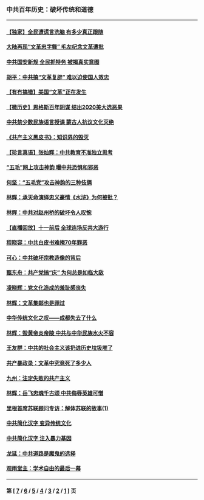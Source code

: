 ### 中共百年历史：破坏传统和道德
---
#### [【独家】全民遭谎言洗脑 有多少真正跟随](../../pages/nf1176114/n12997170.md?06190430) 
#### [大陆再现“文革忠字舞” 毛左纪念文革遭批](../../pages/nf1176114/n12947385.md?06190430) 
#### [中共国安新规 全民抓特务 被揭真实意图](../../pages/nf1176114/n12911615.md?06190430) 
#### [胡平：中共搞“文革复辟” 难以迫使国人效忠](../../pages/nf1176114/n12905760.md?06190430) 
#### [【有冇搞错】美国“文革”正在发生](../../pages/nf1176114/n12650309.md?06190430) 
#### [【微历史】恩格斯百年阴谋 结出2020美大选恶果](../../pages/nf1176114/n12597490.md?06190430) 
#### [中共禁少数民族语言授课 蒙古人抗议文化灭绝](../../pages/nf1176114/n12362711.md?06190430) 
#### [《共产主义黑皮书》：知识界的毁灭](../../pages/nf1176114/n12198436.md?06190430) 
#### [【珍言真语】张灿辉：中共教育不准独立思考](../../pages/nf1176114/n12116869.md?06190430) 
#### [“五毛”网上攻击神韵 曝中共恐惧和邪恶](../../pages/nf1176114/n11676030.md?06190430) 
#### [何坚：“五毛党”攻击神韵的三种伎俩](../../pages/nf1176114/n11676839.md?06190430) 
#### [林辉：承天命演绎忠义豪情《水浒》为何被批？](../../pages/nf1176114/n11660999.md?06190430) 
#### [林辉：中共对赵州桥的破坏令人叹惋](../../pages/nf1176114/n11622063.md?06190430) 
#### [【直播回放】十一前后 全球连场反共大游行](../../pages/nf1176114/n11544233.md?06190430) 
#### [程晓容：中共白皮书难掩70年罪恶](../../pages/nf1176114/n11552335.md?06190430) 
#### [可心：中共破坏宗教造像的背后](../../pages/nf1176114/n11518358.md?06190430) 
#### [甄东舟：共产党搞“庆” 为何总是如临大敌](../../pages/nf1176114/n11509183.md?06190430) 
#### [凌晓辉：党文化造成的羞耻感丧失](../../pages/nf1176114/n11485526.md?06190430) 
#### [林辉：文革集邮也是罪过](../../pages/nf1176114/n11362608.md?06190430) 
#### [中华传统文化之叹——成都失去了什么](../../pages/nf1176114/n11092294.md?06190430) 
#### [林辉：毁黄帝炎帝陵 中共与中华民族水火不容](../../pages/nf1176114/n11061288.md?06190430) 
#### [王友群：中共的社会主义该扔进历史垃圾堆了](../../pages/nf1176114/n11038771.md?06190430) 
#### [共产暴政录：文革中究竟死了多少人](../../pages/nf1176114/n11000879.md?06190430) 
#### [九州：注定失败的共产主义](../../pages/nf1176114/n10995753.md?06190430) 
#### [林辉：岳飞忠魂千古颂 中共侮辱英雄可憎](../../pages/nf1176114/n10990583.md?06190430) 
#### [里根首席苏联顾问专访：解体苏联的故事(1)](../../pages/nf1176114/n10927121.md?06190430) 
#### [中共简化汉字 变异传统文化](../../pages/nf1176114/n10885901.md?06190430) 
#### [中共简化汉字 注入暴力基因](../../pages/nf1176114/n10884662.md?06190430) 
#### [龙延：中共道路是魔鬼的选择](../../pages/nf1176114/n10902151.md?06190430) 
#### [观雨堂主：学术自由的最后一幕](../../pages/nf1176114/n10896282.md?06190430) 

---
#### 第 [ [7](./7.md?06190430) / [6](./6.md?06190430) / [5](./5.md?06190430) / [4](./4.md?06190430) / [3](./3.md?06190430) / [2](./2.md?06190430) / [1](./1.md?06190430) ] 页
